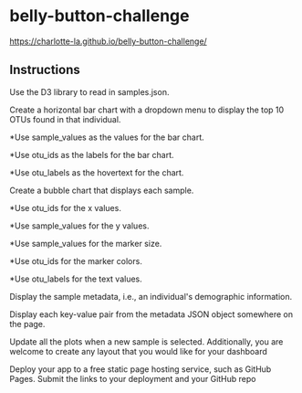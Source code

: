 # belly-button-challenge
https://charlotte-la.github.io/belly-button-challenge/

## Instructions
Use the D3 library to read in samples.json.

Create a horizontal bar chart with a dropdown menu to display the top 10 OTUs found in that individual.

*Use sample_values as the values for the bar chart.

*Use otu_ids as the labels for the bar chart.

*Use otu_labels as the hovertext for the chart.

Create a bubble chart that displays each sample.

*Use otu_ids for the x values.

*Use sample_values for the y values.

*Use sample_values for the marker size.

*Use otu_ids for the marker colors.

*Use otu_labels for the text values.

Display the sample metadata, i.e., an individual's demographic information.

Display each key-value pair from the metadata JSON object somewhere on the page.

Update all the plots when a new sample is selected. Additionally, you are welcome to create any layout that you would like for your dashboard

Deploy your app to a free static page hosting service, such as GitHub Pages. Submit the links to your deployment and your GitHub repo
